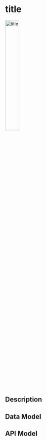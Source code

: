 # title

<img src="https://res.cloudinary.com/rick-rick-torrellas/image/upload/v1630108188/icons/blood-test_e9uadr.svg" alt="title" width="30%">

## Description

## Data Model

## API Model
